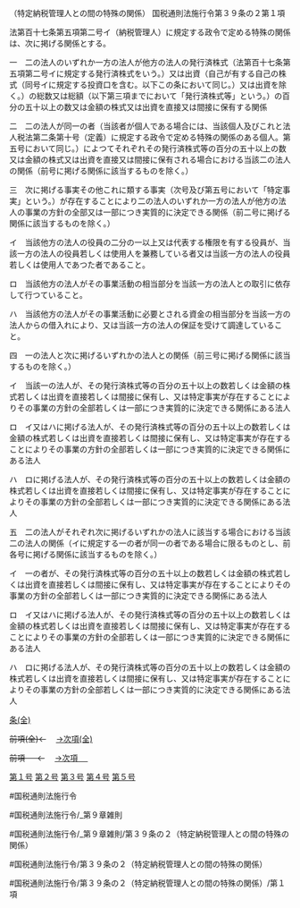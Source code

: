 （特定納税管理人との間の特殊の関係）
国税通則法施行令第３９条の２第１項

法第百十七条第五項第二号イ（納税管理人）に規定する政令で定める特殊の関係は、次に掲げる関係とする。

一　二の法人のいずれか一方の法人が他方の法人の発行済株式（法第百十七条第五項第二号イに規定する発行済株式をいう。）又は出資（自己が有する自己の株式（同号イに規定する投資口を含む。以下この条において同じ。）又は出資を除く。）の総数又は総額（以下第三項までにおいて「発行済株式等」という。）の百分の五十以上の数又は金額の株式又は出資を直接又は間接に保有する関係

二　二の法人が同一の者（当該者が個人である場合には、当該個人及びこれと法人税法第二条第十号（定義）に規定する政令で定める特殊の関係のある個人。第五号において同じ。）によつてそれぞれその発行済株式等の百分の五十以上の数又は金額の株式又は出資を直接又は間接に保有される場合における当該二の法人の関係（前号に掲げる関係に該当するものを除く。）

三　次に掲げる事実その他これに類する事実（次号及び第五号において「特定事実」という。）が存在することにより二の法人のいずれか一方の法人が他方の法人の事業の方針の全部又は一部につき実質的に決定できる関係（前二号に掲げる関係に該当するものを除く。）

イ　当該他方の法人の役員の二分の一以上又は代表する権限を有する役員が、当該一方の法人の役員若しくは使用人を兼務している者又は当該一方の法人の役員若しくは使用人であつた者であること。

ロ　当該他方の法人がその事業活動の相当部分を当該一方の法人との取引に依存して行つていること。

ハ　当該他方の法人がその事業活動に必要とされる資金の相当部分を当該一方の法人からの借入れにより、又は当該一方の法人の保証を受けて調達していること。

四　一の法人と次に掲げるいずれかの法人との関係（前三号に掲げる関係に該当するものを除く。）

イ　当該一の法人が、その発行済株式等の百分の五十以上の数若しくは金額の株式若しくは出資を直接若しくは間接に保有し、又は特定事実が存在することによりその事業の方針の全部若しくは一部につき実質的に決定できる関係にある法人

ロ　イ又はハに掲げる法人が、その発行済株式等の百分の五十以上の数若しくは金額の株式若しくは出資を直接若しくは間接に保有し、又は特定事実が存在することによりその事業の方針の全部若しくは一部につき実質的に決定できる関係にある法人

ハ　ロに掲げる法人が、その発行済株式等の百分の五十以上の数若しくは金額の株式若しくは出資を直接若しくは間接に保有し、又は特定事実が存在することによりその事業の方針の全部若しくは一部につき実質的に決定できる関係にある法人

五　二の法人がそれぞれ次に掲げるいずれかの法人に該当する場合における当該二の法人の関係（イに規定する一の者が同一の者である場合に限るものとし、前各号に掲げる関係に該当するものを除く。）

イ　一の者が、その発行済株式等の百分の五十以上の数若しくは金額の株式若しくは出資を直接若しくは間接に保有し、又は特定事実が存在することによりその事業の方針の全部若しくは一部につき実質的に決定できる関係にある法人

ロ　イ又はハに掲げる法人が、その発行済株式等の百分の五十以上の数若しくは金額の株式若しくは出資を直接若しくは間接に保有し、又は特定事実が存在することによりその事業の方針の全部若しくは一部につき実質的に決定できる関係にある法人

ハ　ロに掲げる法人が、その発行済株式等の百分の五十以上の数若しくは金額の株式若しくは出資を直接若しくは間接に保有し、又は特定事実が存在することによりその事業の方針の全部若しくは一部につき実質的に決定できる関係にある法人

[条(全)](国税通則法施行＿令＿第３９条の２_.md)

~~前項(全)←~~　  [→次項(全)](国税通則法施行＿令＿第３９条の２第２項_.md)

~~前項 　 ←~~　  [→次項 　 ](国税通則法施行＿令＿第３９条の２第２項.md)

[第１号](国税通則法施行＿令＿第３９条の２第１項第１号.md)  [第２号](国税通則法施行＿令＿第３９条の２第１項第２号.md)  [第３号](国税通則法施行＿令＿第３９条の２第１項第３号.md)  [第４号](国税通則法施行＿令＿第３９条の２第１項第４号.md)  [第５号](国税通則法施行＿令＿第３９条の２第１項第５号.md)  

#国税通則法施行令

#国税通則法施行令/_第９章雑則

#国税通則法施行令/_第９章雑則/第３９条の２（特定納税管理人との間の特殊の関係）

#国税通則法施行令/第３９条の２（特定納税管理人との間の特殊の関係）

#国税通則法施行令/第３９条の２（特定納税管理人との間の特殊の関係）/第１項

